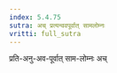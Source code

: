 ```yaml
---
index: 5.4.75
sutra: अच्‌ प्रत्यन्ववपूर्वात्‌ सामलोम्नः
vritti: full_sutra
---
```


प्रति-अनु-अव-पूर्वात् साम-लोम्नः अच् 